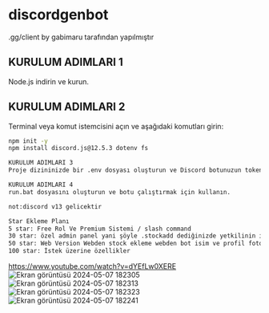 # discordgenbot
.gg/client by gabimaru tarafından yapılmıştır

## KURULUM ADIMLARI 1
Node.js indirin ve kurun.

## KURULUM ADIMLARI 2
Terminal veya komut istemcisini açın ve aşağıdaki komutları girin:
```bash
npm init -y
npm install discord.js@12.5.3 dotenv fs

KURULUM ADIMLARI 3
Proje dizininizde bir .env dosyası oluşturun ve Discord botunuzun tokenini içine yazın.

KURULUM ADIMLARI 4
run.bat dosyasını oluşturun ve botu çalıştırmak için kullanın.

not:discord v13 gelicektir

Star Ekleme Planı
5 star: Free Rol Ve Premium Sistemi / slash command
30 star: özel admin panel yani şöyle .stockadd dediğinizde yetkilinin idsi varsa onu algılasın ona ozel ticket açsın şifre istesin programdanda şifre ayarlansın şifreyi biliyorsa stock eklesin
50 star: Web Version Webden stock ekleme webden bot isim ve profil fotoğrafı durum güncelleme
100 star: İstek üzerine özellikler
```
https://www.youtube.com/watch?v=dYEfLw0XERE
![Ekran görüntüsü 2024-05-07 182305](https://github.com/cevatdev/discordgenbot/assets/164677184/b74edc27-65a0-402b-8c89-58c551a62cc6)
![Ekran görüntüsü 2024-05-07 182313](https://github.com/cevatdev/discordgenbot/assets/164677184/3acb1e8a-abe8-471e-a045-2c4553703f21)
![Ekran görüntüsü 2024-05-07 182323](https://github.com/cevatdev/discordgenbot/assets/164677184/e1d5bceb-90ff-450f-a938-130299a8474e)
![Ekran görüntüsü 2024-05-07 182241](https://github.com/cevatdev/discordgenbot/assets/164677184/775aa71f-258d-4735-9ef6-46eb8d52c778)

